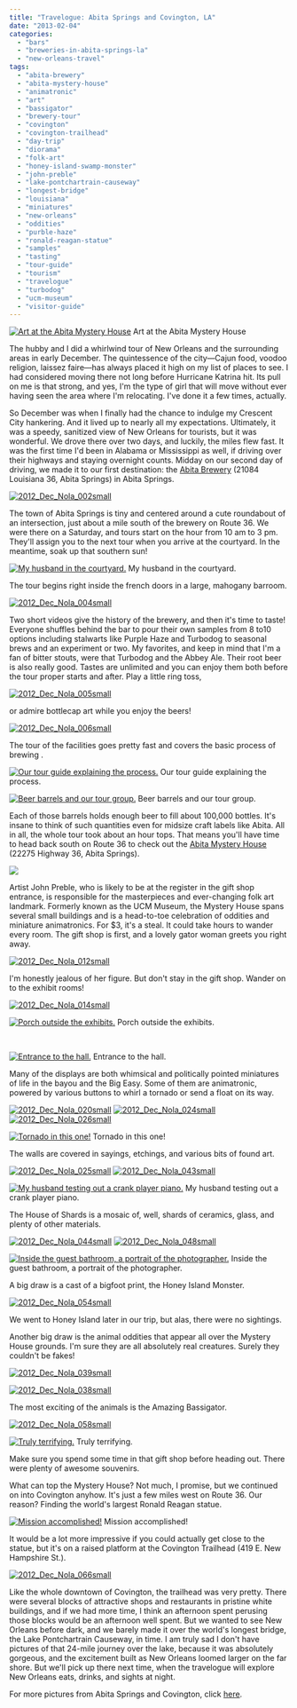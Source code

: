 ```yaml
---
title: "Travelogue: Abita Springs and Covington, LA"
date: "2013-02-04"
categories:
  - "bars"
  - "breweries-in-abita-springs-la"
  - "new-orleans-travel"
tags:
  - "abita-brewery"
  - "abita-mystery-house"
  - "animatronic"
  - "art"
  - "bassigator"
  - "brewery-tour"
  - "covington"
  - "covington-trailhead"
  - "day-trip"
  - "diorama"
  - "folk-art"
  - "honey-island-swamp-monster"
  - "john-preble"
  - "lake-pontchartrain-causeway"
  - "longest-bridge"
  - "louisiana"
  - "miniatures"
  - "new-orleans"
  - "oddities"
  - "purble-haze"
  - "ronald-reagan-statue"
  - "samples"
  - "tasting"
  - "tour-guide"
  - "tourism"
  - "travelogue"
  - "turbodog"
  - "ucm-museum"
  - "visitor-guide"
---
```





<div class="caption">

[![Art at the Abita Mystery House](http://s3.amazonaws.com/thegourmez-wpmedia/2013/01/2012_Dec_Nola_060small.jpg)](http://www.thegourmez.com/2013/02/travelogue-abita-springs-and-covington-la/2012_dec_nola_060small/) Art at the Abita Mystery House</div>


The hubby and I did a whirlwind tour of New Orleans and the surrounding areas in early December. The quintessence of the city—Cajun food, voodoo religion, laissez faire—has always placed it high on my list of places to see. I had considered moving there not long before Hurricane Katrina hit. Its pull on me is that strong, and yes, I'm the type of girl that will move without ever having seen the area where I'm relocating. I've done it a few times, actually.

So December was when I finally had the chance to indulge my Crescent City hankering. And it lived up to nearly all my expectations. Ultimately, it was a speedy, sanitized view of New Orleans for tourists, but it was wonderful. We drove there over two days, and luckily, the miles flew fast. It was the first time I'd been in Alabama or Mississippi as well, if driving over their highways and staying overnight counts. Midday on our second day of driving, we made it to our first destination: the [Abita Brewery](http://abita.com/visit_abita/tasting_room) (21084 Louisiana 36, Abita Springs) in Abita Springs.

[![2012_Dec_Nola_002small](http://s3.amazonaws.com/thegourmez-wpmedia/2013/01/2012_Dec_Nola_002small.jpg)](http://www.thegourmez.com/2013/02/travelogue-abita-springs-and-covington-la/2012_dec_nola_002small/)

The town of Abita Springs is tiny and centered around a cute roundabout of an intersection, just about a mile south of the brewery on Route 36. We were there on a Saturday, and tours start on the hour from 10 am to 3 pm. They'll assign you to the next tour when you arrive at the courtyard. In the meantime, soak up that southern sun!




<div class="caption">

[![My husband in the courtyard.](http://s3.amazonaws.com/thegourmez-wpmedia/2013/01/2012_Dec_Nola_003small.jpg)](http://www.thegourmez.com/2013/02/travelogue-abita-springs-and-covington-la/2012_dec_nola_003small/) My husband in the courtyard.</div>


The tour begins right inside the french doors in a large, mahogany barroom.

[![2012_Dec_Nola_004small](http://s3.amazonaws.com/thegourmez-wpmedia/2013/01/2012_Dec_Nola_004small.jpg)](http://www.thegourmez.com/2013/02/travelogue-abita-springs-and-covington-la/2012_dec_nola_004small/)

Two short videos give the history of the brewery, and then it's time to taste! Everyone shuffles behind the bar to pour their own samples from 8 to10 options including stalwarts like Purple Haze and Turbodog to seasonal brews and an experiment or two. My favorites, and keep in mind that I'm a fan of bitter stouts, were that Turbodog and the Abbey Ale. Their root beer is also really good. Tastes are unlimited and you can enjoy them both before the tour proper starts and after. Play a little ring toss,

[![2012_Dec_Nola_005small](http://s3.amazonaws.com/thegourmez-wpmedia/2013/01/2012_Dec_Nola_005small.jpg)](http://www.thegourmez.com/2013/02/travelogue-abita-springs-and-covington-la/2012_dec_nola_005small/)

or admire bottlecap art while you enjoy the beers!

[![2012_Dec_Nola_006small](http://s3.amazonaws.com/thegourmez-wpmedia/2013/01/2012_Dec_Nola_006small.jpg)](http://www.thegourmez.com/2013/02/travelogue-abita-springs-and-covington-la/2012_dec_nola_006small/)

The tour of the facilities goes pretty fast and covers the basic process of brewing .




<div class="caption">

[![Our tour guide explaining the process.](http://s3.amazonaws.com/thegourmez-wpmedia/2013/01/2012_Dec_Nola_009small.jpg)](http://www.thegourmez.com/2013/02/travelogue-abita-springs-and-covington-la/2012_dec_nola_009small/) Our tour guide explaining the process.</div>





<div class="caption">

[![Beer barrels and our tour group.](http://s3.amazonaws.com/thegourmez-wpmedia/2013/01/2012_Dec_Nola_010small.jpg)](http://www.thegourmez.com/2013/02/travelogue-abita-springs-and-covington-la/2012_dec_nola_010small/) Beer barrels and our tour group.</div>


Each of those barrels holds enough beer to fill about 100,000 bottles. It's insane to think of such quantities even for midsize craft labels like Abita. All in all, the whole tour took about an hour tops. That means you'll have time to head back south on Route 36 to check out the [Abita Mystery House](http://abitamysteryhouse.com/ "Abita Mystery House") (22275 Highway 36, Abita Springs).

[![](http://s3.amazonaws.com/thegourmez-wpmedia/2013/01/2012_Dec_Nola_065small.jpg)](http://www.thegourmez.com/2013/02/travelogue-abita-springs-and-covington-la/2012_dec_nola_065small/)

Artist John Preble, who is likely to be at the register in the gift shop entrance, is responsible for the masterpieces and ever-changing folk art landmark. Formerly known as the UCM Museum, the Mystery House spans several small buildings and is a head-to-toe celebration of oddities and miniature animatronics. For $3, it's a steal. It could take hours to wander every room. The gift shop is first, and a lovely gator woman greets you right away.

[![2012_Dec_Nola_012small](http://s3.amazonaws.com/thegourmez-wpmedia/2013/01/2012_Dec_Nola_012small.jpg)](http://www.thegourmez.com/2013/02/travelogue-abita-springs-and-covington-la/2012_dec_nola_012small/)

I'm honestly jealous of her figure. But don't stay in the gift shop. Wander on to the exhibit rooms!

[![2012_Dec_Nola_014small](http://s3.amazonaws.com/thegourmez-wpmedia/2013/01/2012_Dec_Nola_014small.jpg)](http://www.thegourmez.com/2013/02/travelogue-abita-springs-and-covington-la/2012_dec_nola_014small/)




<div class="caption">

[![Porch outside the exhibits.](http://s3.amazonaws.com/thegourmez-wpmedia/2013/01/2012_Dec_Nola_017small.jpg)](http://www.thegourmez.com/2013/02/travelogue-abita-springs-and-covington-la/2012_dec_nola_017small/) Porch outside the exhibits.</div>


 




<div class="caption">

[![Entrance to the hall.](http://s3.amazonaws.com/thegourmez-wpmedia/2013/01/2012_Dec_Nola_018small.jpg)](http://www.thegourmez.com/2013/02/travelogue-abita-springs-and-covington-la/2012_dec_nola_018small/) Entrance to the hall.</div>


Many of the displays are both whimsical and politically pointed miniatures of life in the bayou and the Big Easy. Some of them are animatronic, powered by various buttons to whirl a tornado or send a float on its way.

[![2012_Dec_Nola_020small](http://s3.amazonaws.com/thegourmez-wpmedia/2013/01/2012_Dec_Nola_020small.jpg)](http://www.thegourmez.com/2013/02/travelogue-abita-springs-and-covington-la/2012_dec_nola_020small/) [![2012_Dec_Nola_024small](http://s3.amazonaws.com/thegourmez-wpmedia/2013/01/2012_Dec_Nola_024small.jpg)](http://www.thegourmez.com/2013/02/travelogue-abita-springs-and-covington-la/2012_dec_nola_024small/) [![2012_Dec_Nola_026small](http://s3.amazonaws.com/thegourmez-wpmedia/2013/01/2012_Dec_Nola_026small.jpg)](http://www.thegourmez.com/2013/02/travelogue-abita-springs-and-covington-la/2012_dec_nola_026small/)




<div class="caption">

[![Tornado in this one!](http://s3.amazonaws.com/thegourmez-wpmedia/2013/01/2012_Dec_Nola_032small.jpg)](http://www.thegourmez.com/2013/02/travelogue-abita-springs-and-covington-la/2012_dec_nola_032small/) Tornado in this one!</div>


The walls are covered in sayings, etchings, and various bits of found art.

[![2012_Dec_Nola_025small](http://s3.amazonaws.com/thegourmez-wpmedia/2013/01/2012_Dec_Nola_025small.jpg)](http://www.thegourmez.com/2013/02/travelogue-abita-springs-and-covington-la/2012_dec_nola_025small/) [![2012_Dec_Nola_043small](http://s3.amazonaws.com/thegourmez-wpmedia/2013/01/2012_Dec_Nola_043small.jpg)](http://www.thegourmez.com/2013/02/travelogue-abita-springs-and-covington-la/2012_dec_nola_043small/)




<div class="caption">

[![My husband testing out a crank player piano.](http://s3.amazonaws.com/thegourmez-wpmedia/2013/01/2012_Dec_Nola_034small.jpg)](http://www.thegourmez.com/2013/02/travelogue-abita-springs-and-covington-la/2012_dec_nola_034small/) My husband testing out a crank player piano.</div>


The House of Shards is a mosaic of, well, shards of ceramics, glass, and plenty of other materials.

[![2012_Dec_Nola_044small](http://s3.amazonaws.com/thegourmez-wpmedia/2013/01/2012_Dec_Nola_044small.jpg)](http://www.thegourmez.com/2013/02/travelogue-abita-springs-and-covington-la/2012_dec_nola_044small/) [![2012_Dec_Nola_048small](http://s3.amazonaws.com/thegourmez-wpmedia/2013/01/2012_Dec_Nola_048small.jpg)](http://www.thegourmez.com/2013/02/travelogue-abita-springs-and-covington-la/2012_dec_nola_048small/)




<div class="caption">

[![Inside the guest bathroom, a portrait of the photographer.](http://s3.amazonaws.com/thegourmez-wpmedia/2013/01/2012_Dec_Nola_045small.jpg)](http://www.thegourmez.com/2013/02/travelogue-abita-springs-and-covington-la/2012_dec_nola_045small/) Inside the guest bathroom, a portrait of the photographer.</div>


A big draw is a cast of a bigfoot print, the Honey Island Monster.

[![2012_Dec_Nola_054small](http://s3.amazonaws.com/thegourmez-wpmedia/2013/01/2012_Dec_Nola_054small.jpg)](http://www.thegourmez.com/2013/02/travelogue-abita-springs-and-covington-la/2012_dec_nola_054small/)

We went to Honey Island later in our trip, but alas, there were no sightings.

Another big draw is the animal oddities that appear all over the Mystery House grounds. I'm sure they are all absolutely real creatures. Surely they couldn't be fakes!

[![2012_Dec_Nola_039small](http://s3.amazonaws.com/thegourmez-wpmedia/2013/01/2012_Dec_Nola_039small.jpg)](http://www.thegourmez.com/2013/02/travelogue-abita-springs-and-covington-la/2012_dec_nola_039small/)

[![2012_Dec_Nola_038small](http://s3.amazonaws.com/thegourmez-wpmedia/2013/01/2012_Dec_Nola_038small.jpg)](http://www.thegourmez.com/2013/02/travelogue-abita-springs-and-covington-la/2012_dec_nola_038small/)

The most exciting of the animals is the Amazing Bassigator.

[![2012_Dec_Nola_058small](http://s3.amazonaws.com/thegourmez-wpmedia/2013/01/2012_Dec_Nola_058small.jpg)](http://www.thegourmez.com/2013/02/travelogue-abita-springs-and-covington-la/2012_dec_nola_058small/)




<div class="caption">

[![Truly terrifying.](http://s3.amazonaws.com/thegourmez-wpmedia/2013/01/2012_Dec_Nola_059small.jpg)](http://www.thegourmez.com/2013/02/travelogue-abita-springs-and-covington-la/2012_dec_nola_059small/) Truly terrifying.</div>


Make sure you spend some time in that gift shop before heading out. There were plenty of awesome souvenirs.

What can top the Mystery House? Not much, I promise, but we continued on into Covington anyhow. It's just a few miles west on Route 36. Our reason? Finding the world's largest Ronald Reagan statue.




<div class="caption">

[![Mission accomplished!](http://s3.amazonaws.com/thegourmez-wpmedia/2013/01/2012_Dec_Nola_067small.jpg)](http://www.thegourmez.com/2013/02/travelogue-abita-springs-and-covington-la/2012_dec_nola_067small/) Mission accomplished!</div>


It would be a lot more impressive if you could actually get close to the statue, but it's on a raised platform at the Covington Trailhead (419 E. New Hampshire St.).

[![2012_Dec_Nola_066small](http://s3.amazonaws.com/thegourmez-wpmedia/2013/01/2012_Dec_Nola_066small.jpg)](http://www.thegourmez.com/2013/02/travelogue-abita-springs-and-covington-la/2012_dec_nola_066small/)

Like the whole downtown of Covington, the trailhead was very pretty. There were several blocks of attractive shops and restaurants in pristine white buildings, and if we had more time, I think an afternoon spent perusing those blocks would be an afternoon well spent. But we wanted to see New Orleans before dark, and we barely made it over the world's longest bridge, the Lake Pontchartrain Causeway, in time. I am truly sad I don't have pictures of that 24-mile journey over the lake, because it was absolutely gorgeous, and the excitement built as New Orleans loomed larger on the far shore. But we'll pick up there next time, when the travelogue will explore New Orleans eats, drinks, and sights at night.

For more pictures from Abita Springs and Covington, click [here](https://www.facebook.com/media/set/?set=a.10151170113439607.451038.567409606&type=1&l=2c8aadd2de).
